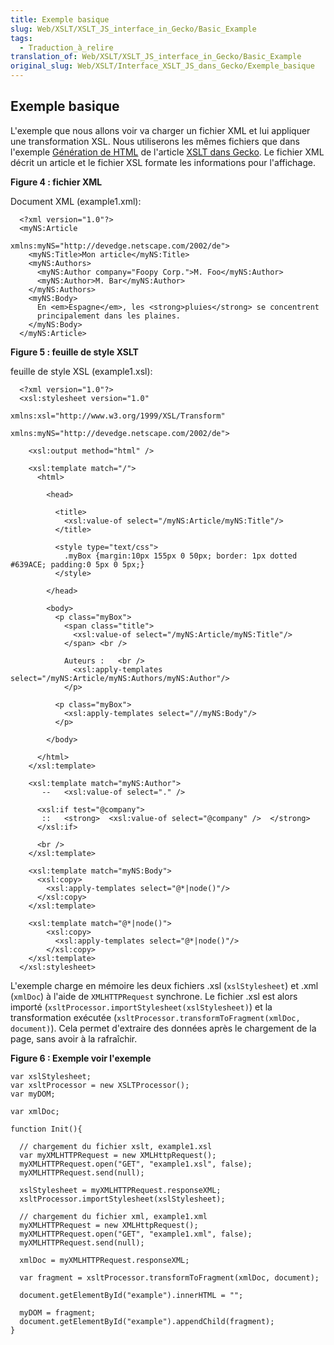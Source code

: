 ```yaml
---
title: Exemple basique
slug: Web/XSLT/XSLT_JS_interface_in_Gecko/Basic_Example
tags:
  - Traduction_à_relire
translation_of: Web/XSLT/XSLT_JS_interface_in_Gecko/Basic_Example
original_slug: Web/XSLT/Interface_XSLT_JS_dans_Gecko/Exemple_basique
---
```

## Exemple basique

L'exemple que nous allons voir va charger un fichier XML et lui appliquer une transformation XSL. Nous utiliserons les mêmes fichiers que dans l'exemple [Génération de HTML](fr/XSLT_dans_Gecko/G%c3%a9n%c3%a9ration_de_HTML) de l'article [XSLT dans Gecko](fr/XSLT_dans_Gecko). Le fichier XML décrit un article et le fichier XSL formate les informations pour l'affichage.

**Figure 4 : fichier XML**

Document XML (example1.xml):

      <?xml version="1.0"?>
      <myNS:Article
                             xmlns:myNS="http://devedge.netscape.com/2002/de">
        <myNS:Title>Mon article</myNS:Title>
        <myNS:Authors>
          <myNS:Author company="Foopy Corp.">M. Foo</myNS:Author>
          <myNS:Author>M. Bar</myNS:Author>
        </myNS:Authors>
        <myNS:Body>
          En <em>Espagne</em>, les <strong>pluies</strong> se concentrent
          principalement dans les plaines.
        </myNS:Body>
      </myNS:Article>

**Figure 5 : feuille de style XSLT**

feuille de style XSL (example1.xsl):

      <?xml version="1.0"?>
      <xsl:stylesheet version="1.0"
                               xmlns:xsl="http://www.w3.org/1999/XSL/Transform"
                               xmlns:myNS="http://devedge.netscape.com/2002/de">

        <xsl:output method="html" />

        <xsl:template match="/">
          <html>

            <head>

              <title>
                <xsl:value-of select="/myNS:Article/myNS:Title"/>
              </title>

              <style type="text/css">
                .myBox {margin:10px 155px 0 50px; border: 1px dotted #639ACE; padding:0 5px 0 5px;}
              </style>

            </head>

            <body>
              <p class="myBox">
                <span class="title">
                  <xsl:value-of select="/myNS:Article/myNS:Title"/>
                </span> <br />

                Auteurs :   <br />
                  <xsl:apply-templates select="/myNS:Article/myNS:Authors/myNS:Author"/>
                </p>

              <p class="myBox">
                <xsl:apply-templates select="//myNS:Body"/>
              </p>

            </body>

          </html>
        </xsl:template>

        <xsl:template match="myNS:Author">
           --   <xsl:value-of select="." />

          <xsl:if test="@company">
           ::   <strong>  <xsl:value-of select="@company" />  </strong>
          </xsl:if>

          <br />
        </xsl:template>

        <xsl:template match="myNS:Body">
          <xsl:copy>
            <xsl:apply-templates select="@*|node()"/>
          </xsl:copy>
        </xsl:template>

        <xsl:template match="@*|node()">
            <xsl:copy>
              <xsl:apply-templates select="@*|node()"/>
            </xsl:copy>
        </xsl:template>
      </xsl:stylesheet>

L'exemple charge en mémoire les deux fichiers .xsl (`xslStylesheet`) et .xml (`xmlDoc`) à l'aide de `XMLHTTPRequest` synchrone. Le fichier .xsl est alors importé (`xsltProcessor.importStylesheet(xslStylesheet)`) et la transformation exécutée (`xsltProcessor.transformToFragment(xmlDoc, document)`). Cela permet d'extraire des données après le chargement de la page, sans avoir à la rafraîchir.

**Figure 6 : Exemple voir l'exemple**

    var xslStylesheet;
    var xsltProcessor = new XSLTProcessor();
    var myDOM;

    var xmlDoc;

    function Init(){

      // chargement du fichier xslt, example1.xsl
      var myXMLHTTPRequest = new XMLHttpRequest();
      myXMLHTTPRequest.open("GET", "example1.xsl", false);
      myXMLHTTPRequest.send(null);

      xslStylesheet = myXMLHTTPRequest.responseXML;
      xsltProcessor.importStylesheet(xslStylesheet);

      // chargement du fichier xml, example1.xml
      myXMLHTTPRequest = new XMLHttpRequest();
      myXMLHTTPRequest.open("GET", "example1.xml", false);
      myXMLHTTPRequest.send(null);

      xmlDoc = myXMLHTTPRequest.responseXML;

      var fragment = xsltProcessor.transformToFragment(xmlDoc, document);

      document.getElementById("example").innerHTML = "";

      myDOM = fragment;
      document.getElementById("example").appendChild(fragment);
    }
